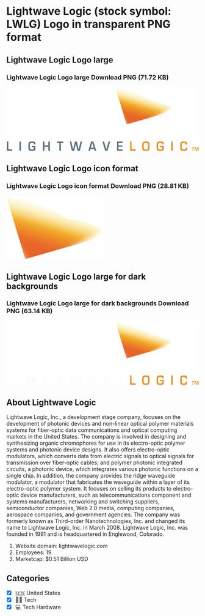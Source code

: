 # Lightwave Logic (stock symbol: LWLG) Logo in transparent PNG format

## Lightwave Logic Logo large

### Lightwave Logic Logo large Download PNG (71.72 KB)

![Lightwave Logic Logo large Download PNG (71.72 KB)](/img/orig/LWLG_BIG-10928091.png)

## Lightwave Logic Logo icon format

### Lightwave Logic Logo icon format Download PNG (28.81 KB)

![Lightwave Logic Logo icon format Download PNG (28.81 KB)](/img/orig/LWLG-ab753360.png)

## Lightwave Logic Logo large for dark backgrounds

### Lightwave Logic Logo large for dark backgrounds Download PNG (63.14 KB)

![Lightwave Logic Logo large for dark backgrounds Download PNG (63.14 KB)](/img/orig/LWLG_BIG.D-9f686114.png)

## About Lightwave Logic

Lightwave Logic, Inc., a development stage company, focuses on the development of photonic devices and non-linear optical polymer materials systems for fiber-optic data communications and optical computing markets in the United States. The company is involved in designing and synthesizing organic chromophores for use in its electro-optic polymer systems and photonic device designs. It also offers electro-optic modulators, which converts data from electric signals to optical signals for transmission over fiber-optic cables; and polymer photonic integrated circuits, a photonic device, which integrates various photonic functions on a single chip. In addition, the company provides the ridge waveguide modulator, a modulator that fabricates the waveguide within a layer of its electro-optic polymer system. It focuses on selling its products to electro-optic device manufacturers, such as telecommunications component and systems manufacturers, networking and switching suppliers, semiconductor companies, Web 2.0 media, computing companies, aerospace companies, and government agencies. The company was formerly known as Third-order Nanotechnologies, Inc. and changed its name to Lightwave Logic, Inc. in March 2008. Lightwave Logic, Inc. was founded in 1991 and is headquartered in Englewood, Colorado.

1. Website domain: lightwavelogic.com
2. Employees: 19
3. Marketcap: $0.51 Billion USD


## Categories
- [x] 🇺🇸 United States
- [x] 👩‍💻 Tech
- [x] 💻 Tech Hardware
